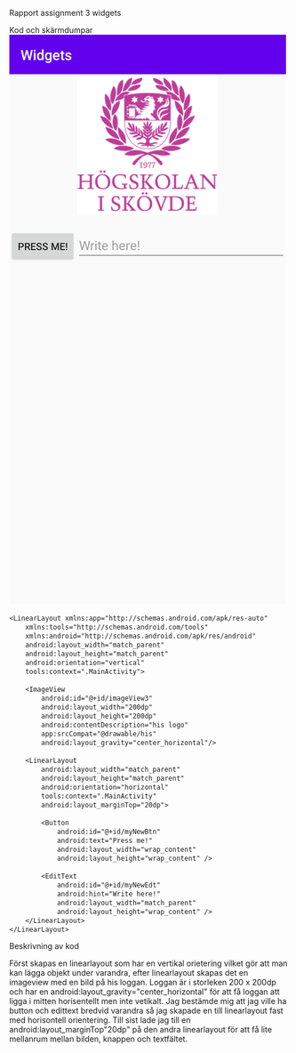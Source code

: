 Rapport assignment 3 widgets

Kod och skärmdumpar
![Widget](Widgets.png)

```
<LinearLayout xmlns:app="http://schemas.android.com/apk/res-auto"
    xmlns:tools="http://schemas.android.com/tools"
    xmlns:android="http://schemas.android.com/apk/res/android"
    android:layout_width="match_parent"
    android:layout_height="match_parent"
    android:orientation="vertical"
    tools:context=".MainActivity">

    <ImageView
        android:id="@+id/imageView3"
        android:layout_width="200dp"
        android:layout_height="200dp"
        android:contentDescription="his logo"
        app:srcCompat="@drawable/his"
        android:layout_gravity="center_horizontal"/>

    <LinearLayout
        android:layout_width="match_parent"
        android:layout_height="match_parent"
        android:orientation="horizontal"
        tools:context=".MainActivity"
        android:layout_marginTop="20dp">

        <Button
            android:id="@+id/myNewBtn"
            android:text="Press me!"
            android:layout_width="wrap_content"
            android:layout_height="wrap_content" />

        <EditText
            android:id="@+id/myNewEdt"
            android:hint="Write here!"
            android:layout_width="match_parent"
            android:layout_height="wrap_content" />
    </LinearLayout>
</LinearLayout>
```

Beskrivning av kod

Först skapas en linearlayout som har en vertikal orietering vilket gör att man kan lägga objekt under varandra, efter linearlayout skapas det en imageview med en bild på his loggan.
Loggan är i storleken 200 x 200dp och har en android:layout_gravity="center_horizontal" för att få loggan att ligga i mitten horisentellt men inte vetikalt.
Jag bestämde mig att jag ville ha button och edittext bredvid varandra så jag skapade en till linearlayout fast med horisontell orientering.
Till sist lade jag till en android:layout_marginTop"20dp" på den andra linearlayout för att få lite mellanrum mellan bilden, knappen och textfältet.
